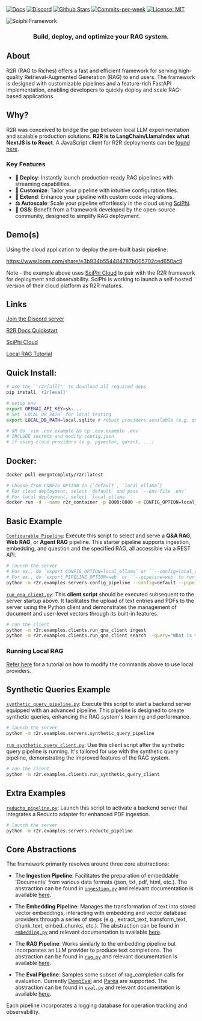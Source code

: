 <p align="left">
  <a href="https://r2r-docs.sciphi.ai"><img src="https://img.shields.io/badge/docs.sciphi.ai-3F16E4" alt="Docs"></a>
  <a href="https://discord.gg/p6KqD2kjtB"><img src="https://img.shields.io/discord/1120774652915105934?style=social&logo=discord" alt="Discord"></a>
  <a href="https://github.com/SciPhi-AI"><img src="https://img.shields.io/github/stars/SciPhi-AI/R2R" alt="Github Stars"></a>
  <a href="https://github.com/SciPhi-AI/R2R/pulse"><img src="https://img.shields.io/github/commit-activity/w/SciPhi-AI/R2R" alt="Commits-per-week"></a>
  <a href="https://opensource.org/licenses/MIT"><img src="https://img.shields.io/badge/License-MIT-purple.svg" alt="License: MIT"></a>
</p>

<img src="./docs/pages/r2r.png" alt="Sciphi Framework">
<h3 align="center">
Build, deploy, and optimize your RAG system.
</h3>

## About

R2R (RAG to Riches) offers a fast and efficient framework for serving high-quality Retrieval-Augmented Generation (RAG) to end users. The framework is designed with customizable pipelines and a feature-rich FastAPI implementation, enabling developers to quickly deploy and scale RAG-based applications.


## Why?

R2R was conceived to bridge the gap between local LLM experimentation and scalable production solutions. **R2R is to LangChain/LlamaIndex what NextJS is to React**. A JavaScript client for R2R deployments can be [found here](https://github.com/SciPhi-AI/r2r-js).

### Key Features

- **🚀 Deploy**: Instantly launch production-ready RAG pipelines with streaming capabilities.
- **🧩 Customize**: Tailor your pipeline with intuitive configuration files.
- **🔌 Extend**: Enhance your pipeline with custom code integrations.
- **⚖️ Autoscale**: Scale your pipeline effortlessly in the cloud using [SciPhi](https://app.sciphi.ai/).
- **🤖 OSS**: Benefit from a framework developed by the open-source community, designed to simplify RAG deployment.

## Demo(s)

Using the cloud application to deploy the pre-built basic pipeline:

https://www.loom.com/share/e3b934b554484787b005702ced650ac9

Note - the example above uses [SciPhi Cloud](https://app.sciphi.ai) to pair with the R2R framework for deployment and observability. SciPhi is working to launch a self-hosted version of their cloud platform as R2R matures.

## Links

[Join the Discord server](https://discord.gg/p6KqD2kjtB)

[R2R Docs Quickstart](https://r2r-docs.sciphi.ai/getting-started/quick-install)

[SciPhi Cloud](https://docs.sciphi.ai/)

[Local RAG Tutorial](https://r2r-docs.sciphi.ai/tutorials/local_rag)

## Quick Install:

```bash
# use the `'r2r[all]'` to download all required deps
pip install 'r2r[eval]'

# setup env 
export OPENAI_API_KEY=sk-...
# Set `LOCAL_DB_PATH` for local testing
export LOCAL_DB_PATH=local.sqlite # robust providers available (e.g. qdrant, pgvector, ..)

# OR do `vim .env.example && cp .env.example .env`
# INCLUDE secrets and modify config.json
# if using cloud providers (e.g. pgvector, qdrant, ...)
```

## Docker:

```bash
docker pull emrgntcmplxty/r2r:latest

# Choose from CONFIG_OPTION in {`default`, `local_ollama`}
# For cloud deployment, select `default` and pass `--env-file .env`
# For local deployment, select `local_ollama`
docker run -d --name r2r_container -p 8000:8000 -e CONFIG_OPTION=local_ollama  emrgntcmplxty/r2r:latest
```

## Basic Example

[`Configurable Pipeline`](r2r/examples/servers/config_pipeline.py): Execute this script to select and serve a **Q&A RAG**, **Web RAG**, or **Agent RAG** pipeline. This starter pipeline supports ingestion, embedding, and question and the specified RAG, all accessible via a REST API.
   ```bash
   # launch the server
   # For ex., do `export CONFIG_OPTION=local_ollama` or ``--config=local_ollama` to run fully locally
   # For ex., do `export PIPELINE_OPTION=web` or ``--pipeline=web` to run WebRAG pipeline
   python -m r2r.examples.servers.config_pipeline --config=default --pipeline=qna
   ```

[`run_qna_client.py`](r2r/examples/clients/run_qna_client.py): This **client script** should be executed subsequent to the server startup above. It facilitates the upload of text entries and PDFs to the server using the Python client and demonstrates the management of document and user-level vectors through its built-in features.

   ```bash
   # run the client
   python -m r2r.examples.clients.run_qna_client ingest
   python -m r2r.examples.clients.run_qna_client search --query="What is the meaning of life?"
   ```
### Running Local RAG

[Refer here](https://r2r-docs.sciphi.ai/tutorials/local_rag) for a tutorial on how to modify the commands above to use local providers.

## Synthetic Queries Example

[`synthetic_query_pipeline.py`](r2r/examples/servers/synthetic_query_pipeline.py): Execute this script to start a backend server equipped with an advanced pipeline. This pipeline is designed to create synthetic queries, enhancing the RAG system's learning and performance.

   ```bash
   # launch the server
   python -m r2r.examples.servers.synthetic_query_pipeline
   ```

[`run_synthetic_query_client.py`](r2r/examples/clients/run_synthetic_query_client.py): Use this client script after the synthetic query pipeline is running. It's tailored for use with the synthetic query pipeline, demonstrating the improved features of the RAG system.

   ```bash
   # run the client
   python -m r2r.examples.clients.run_synthetic_query_client
   ```

## Extra Examples

[`reducto_pipeline.py`](r2r/examples/servers/reducto_pipeline.py): Launch this script to activate a backend server that integrates a Reducto adapter for enhanced PDF ingestion.

   ```bash
   # launch the server
   python -m r2r.examples.servers.reducto_pipeline
   ```

## Core Abstractions

The framework primarily revolves around three core abstractions:

- The **Ingestion Pipeline**: Facilitates the preparation of embeddable 'Documents' from various data formats (json, txt, pdf, html, etc.). The abstraction can be found in [`ingestion.py`](r2r/core/pipelines/ingestion.py) and relevant documentation is available [here](https://r2r-docs.sciphi.ai/deep-dive/ingestion).

- The **Embedding Pipeline**: Manages the transformation of text into stored vector embeddings, interacting with embedding and vector database providers through a series of steps (e.g., extract_text, transform_text, chunk_text, embed_chunks, etc.). The abstraction can be found in [`embedding.py`](r2r/core/pipelines/embedding.py) and relevant documentation is available [here](https://r2r-docs.sciphi.ai/deep-dive/embedding).

- The **RAG Pipeline**: Works similarly to the embedding pipeline but incorporates an LLM provider to produce text completions. The abstraction can be found in [`rag.py`](r2r/core/pipelines/rag.py) and relevant documentation is available [here](https://r2r-docs.sciphi.ai/deep-dive/rag).

- The **Eval Pipeline**: Samples some subset of rag_completion calls for evaluation. Currently [DeepEval](https://github.com/confident-ai/deepeval) and [Parea](https://github.com/parea-ai/parea-sdk-py) are supported. The abstraction can be found in [`eval.py`](r2r/core/pipelines/eval.py) and relevant documentation is available [here](https://r2r-docs.sciphi.ai/deep-dive/eval).

Each pipeline incorporates a logging database for operation tracking and observability.
